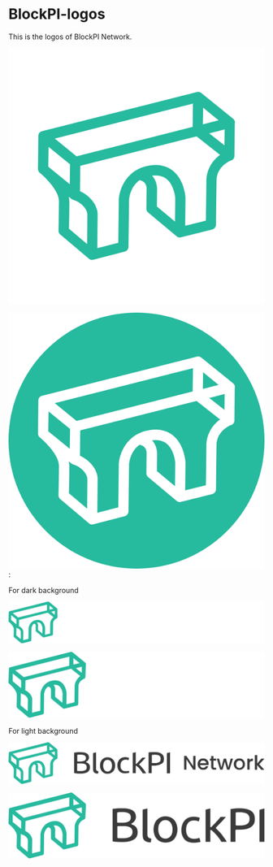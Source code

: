 # BlockPI-logos
This is the logos of BlockPI Network. 

![BlockPI logo](https://github.com/BlockPILabs/BlockPI-logos/blob/main/logokit/Graphic-01.png)

![BlockPI logo](https://github.com/BlockPILabs/BlockPI-logos/blob/main/logokit/Graphic-02.png):


For dark background

![BlockPI logo](https://github.com/BlockPILabs/BlockPI-logos/blob/main/logokit/Black%20bg-01.png)

![BlockPI logo](https://github.com/BlockPILabs/BlockPI-logos/blob/main/logokit/Black%20bg-02.png)


For light background

![BlockPI logo](https://github.com/BlockPILabs/BlockPI-logos/blob/main/logokit/Light%20bg-01.png)

![BlockPI logo](https://github.com/BlockPILabs/BlockPI-logos/blob/main/logokit/Light%20bg-02.png)
